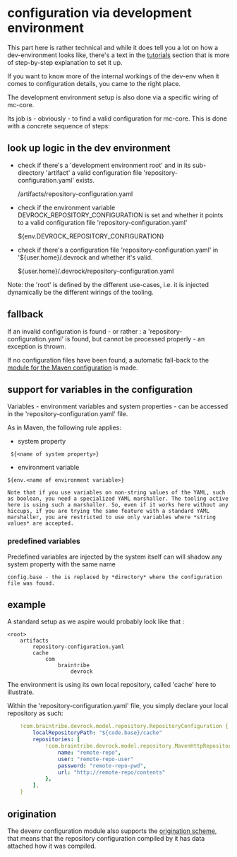 # configuration via development environment

This part here is rather technical and while it does tell you a lot on how a dev-environment looks like, there's a text in the [tutorials](asset://com.braintribe.devrock:mc-ng-tutorials/howToSetupADevEnvironment.md) section that is more of step-by-step explanation to set it up.

If you want to know more of the internal workings of the dev-env when it comes to configuration details, you came to the right place. 

The development environment setup is also done via a specific wiring of mc-core. 

Its job is - obviously - to find a valid configuration for mc-core. This is done with a concrete sequence of steps:

## look up logic in the dev environment

- check if there's a 'development environment root' and in its sub-directory 'artifact' a valid configuration file 'repository-configuration.yaml' exists.

    <root>/artifacts/repository-configuration.yaml

- check if the environment variable DEVROCK_REPOSITORY_CONFIGURATION is set and whether it points to a valid configuration file 'repository-configuration.yaml'

    ${env.DEVROCK_REPOSITORY_CONFIGURATION}

- check if there's a configuration file 'repository-configuration.yaml' in '${user.home}/.devrock and whether it's valid.

    ${user.home}/.devrock/repository-configuration.yaml

Note: the 'root' is defined by the different use-cases, i.e. it is injected dynamically be the different wirings of the tooling.

## fallback 
If an invalid configuration is found - or rather : a 'repository-configuration.yaml' is found, but cannot be processed properly - an exception is thrown. 

If no configuration files have been found, a automatic fall-back to the [module for the Maven configuration](./mavenconfiguration.md) is made.


## support for variables in the configuration
Variables - environment variables and system properties - can be accessed in the 'repository-configuration.yaml' file. 

As in Maven, the following rule applies:

- system property 
```
 ${<name of system property>}
 ```

- environment variable 
```
${env.<name of environment variable>}
```


```
Note that if you use variables on non-string values of the YAML, such as boolean, you need a specialized YAML marshaller. The tooling active here is using such a marshaller. So, even if it works here without any hiccups, if you are trying the same feature with a standard YAML marshaller, you are restricted to use only variables where *string values* are accepted.
```


### predefined variables
Predefined variables are injected by the system itself can will shadow any system property with the same name
 
    config.base - the is replaced by *directory* where the configuration file was found. 


## example 

A standard setup as we aspire would probably look like that :

    
    <root>
        artifacts
            repository-configuration.yaml
            cache 
                com
                    braintribe
                        devrock 
    
    
The environment is using its own local repository, called 'cache' here to illustrate.

Within the 'repository-configuration.yaml' file, you simply declare your local repository as such:
``` yml
    !com.braintribe.devrock.model.repository.RepositoryConfiguration {        
	    localRepositoryPath: "${code.base}/cache"
	    repositories: [
	        !com.braintribe.devrock.model.repository.MavenHttpRepository {
	            name: "remote-repo",
	            user: "remote-repo-user"
	            password: "remote-repo-pwd",
	            url: "http://remote-repo/contents"
	        },
	    ],
    }            
```


##  origination

The devenv configuration module also supports the [origination scheme](./origination.md), that means that the repository configuration compiled by it has data attached how it was compiled.
